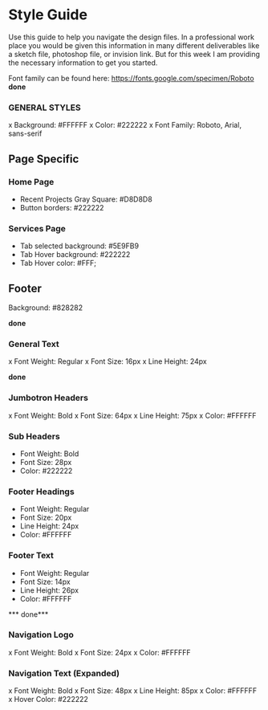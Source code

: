 # Style Guide
Use this guide to help you navigate the design files.  In a professional work place you would be given this information in many different deliverables like a sketch file, photoshop file, or invision link.  But for this week I am providing the necessary information to get you started.  

Font family can be found here: https://fonts.google.com/specimen/Roboto
**done**
### GENERAL STYLES
x Background: #FFFFFF
x Color: #222222
x Font Family: Roboto, Arial, sans-serif

## Page Specific

### Home Page
- Recent Projects Gray Square: #D8D8D8
- Button borders: #222222

### Services Page
- Tab selected background: #5E9FB9
- Tab Hover background: #222222
- Tab Hover color: #FFF;

## Footer 
Background: #828282


**done**
### General Text
x Font Weight: Regular
x Font Size: 16px
x Line Height: 24px


**done**
### Jumbotron Headers
x Font Weight: Bold
x Font Size: 64px
x Line Height: 75px
x Color: #FFFFFF

### Sub Headers
- Font Weight: Bold
- Font Size: 28px
- Color: #222222
   
### Footer Headings
- Font Weight: Regular
- Font Size: 20px
- Line Height: 24px
- Color: #FFFFFF

### Footer Text
- Font Weight: Regular
- Font Size: 14px
- Line Height: 26px
- Color: #FFFFFF


*** done***
### Navigation Logo
x Font Weight: Bold
x Font Size: 24px
x Color: #FFFFFF

### Navigation Text (Expanded)
x Font Weight: Bold
x Font Size: 48px
x Line Height: 85px
x Color: #FFFFFF
x Hover Color: #222222
